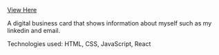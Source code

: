 [View Here](https://inspiring-stroopwafel-bac3e3.netlify.app)

A digital business card that shows information about myself such as my linkedin and email. 

Technologies used: HTML, CSS, JavaScript, React